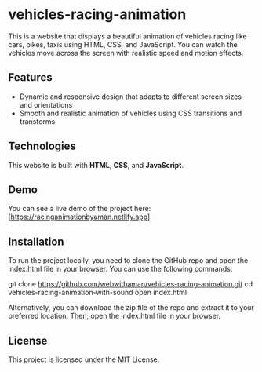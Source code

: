 # vehicles-racing-animation

This is a website that displays a beautiful animation of vehicles racing like cars, bikes, taxis using HTML, CSS, and JavaScript. You can watch the vehicles move across the screen with realistic speed and motion effects.

## Features

- Dynamic and responsive design that adapts to different screen sizes and orientations
- Smooth and realistic animation of vehicles using CSS transitions and transforms

## Technologies

This website is built with **HTML**, **CSS**, and **JavaScript**.


## Demo

You can see a live demo of the project here: [https://racinganimationbyaman.netlify.app]


## Installation

To run the project locally, you need to clone the GitHub repo and open the index.html file in your browser. You can use the following commands:

git clone https://github.com/webwithaman/vehicles-racing-animation.git
cd vehicles-racing-animation-with-sound
open index.html

Alternatively, you can download the zip file of the repo and extract it to your preferred location. Then, open the index.html file in your browser.


## License
This project is licensed under the MIT License.
